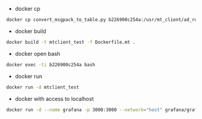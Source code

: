 - docker cp

```bash
docker cp convert_msgpack_to_table.py b226900c254a:/usr/mt_client/ad_runtime/convert_msgpack_to_table.py
```

- docker build

```bash
docker build -t mtclient_test -f Dockerfile.mt .
```

- docker open bash

```bash
docker exec -ti b226900c254a bash
```

- docker run

```bash
docker run -d mtclient_test
```

- docker with access to localhost

```bash
docker run -d --name grafana -p 3000:3000 --network="host" grafana/grafana
```
